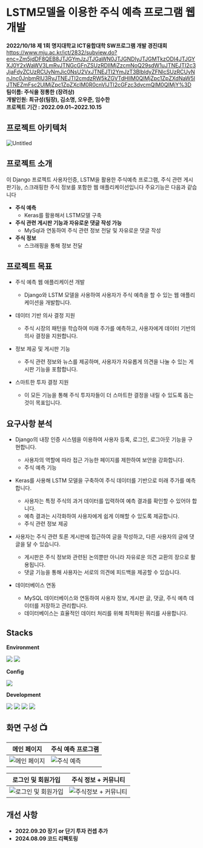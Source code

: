 # LSTM모델을 이용한 주식 예측 프로그램 웹 개발
**2022/10/18 제 1회 명지대학교 ICT융합대학 SW프로그램 개발 경진대회**
https://www.mju.ac.kr/ict/2832/subview.do?enc=Zm5jdDF8QEB8JTJGYmJzJTJGaWN0JTJGNDIyJTJGMTkzODI4JTJGYXJ0Y2xWaWV3LmRvJTNGcGFnZSUzRDIlMjZzcmNoQ29sdW1uJTNEJTI2c3JjaFdyZCUzRCUyNmJic0NsU2VxJTNEJTI2YmJzT3BlbldyZFNlcSUzRCUyNnJnc0JnbmRlU3RyJTNEJTI2cmdzRW5kZGVTdHIlM0QlMjZpc1ZpZXdNaW5lJTNEZmFsc2UlMjZpc1ZpZXclM0R0cnVlJTI2cGFzc3dvcmQlM0QlMjY%3D</br>
**팀이름: 주식을 정통한 (장려상)**</br>
**개발인원: 최규성(팀장), 김소명, 오우준, 임수한**</br>
**프로젝트 기간 : 2022.09.01~2022.10.15**</br>

## 프로젝트 아키텍처
![Untitled](https://github.com/user-attachments/assets/f262ec69-7f03-4029-81ce-e611afbe1728)


## 프로젝트 소개
이 Django 프로젝트 사용자인증, LSTM을 활용한 주식예측 프로그램, 주식 관련 게시판기능, 스크래핑한 주식 정보를 포함한 웹 애플리케이션입니다 주요기능은 다음과 같습니다

- **주식 예측**
  - Keras를 활용해서 LSTM모델 구축
- **주식 관련 게시판 기능과 자유로운 댓글 작성 가능** 
  - MySql과 연동하여 주식 관련 정보 전달 및 자유로운 댓글 작성
- **주식 정보**
  - 스크래핑을 통해 정보 전달
    
## 프로젝트 목표
- 주식 예측 웹 애플리케이션 개발
  - Django와 LSTM 모델을 사용하여 사용자가 주식 예측을 할 수 있는 웹 애플리케이션을 개발합니다.

- 데이터 기반 의사 결정 지원
  - 주식 시장의 패턴을 학습하여 미래 주가를 예측하고, 사용자에게 데이터 기반의 의사 결정을 지원합니다.

- 정보 제공 및 게시판 기능
  - 주식 관련 정보와 뉴스를 제공하며, 사용자가 자유롭게 의견을 나눌 수 있는 게시판 기능을 포함합니다.

- 스마트한 투자 결정 지원
  - 이 모든 기능을 통해 주식 투자자들이 더 스마트한 결정을 내릴 수 있도록 돕는 것이 목표입니다.
## 요구사항 분석

- Django의 내장 인증 시스템을 이용하여 사용자 등록, 로그인, 로그아웃 기능을 구현합니다.
  - 사용자의 역할에 따라 접근 가능한 페이지를 제한하여 보안을 강화합니다.
  - 주식 예측 기능

- Keras를 사용해 LSTM 모델을 구축하여 주식 데이터를 기반으로 미래 주가를 예측합니다.
  - 사용자는 특정 주식의 과거 데이터를 입력하여 예측 결과를 확인할 수 있어야 합니다.
  - 예측 결과는 시각화하여 사용자에게 쉽게 이해할 수 있도록 제공합니다.
  - 주식 관련 정보 제공

- 사용자는 주식 관련 토론 게시판에 접근하여 글을 작성하고, 다른 사용자의 글에 댓글을 달 수 있습니다.
  - 게시판은 주식 정보와 관련된 논의뿐만 아니라 자유로운 의견 교환의 장으로 활용됩니다.
  - 댓글 기능을 통해 사용자는 서로의 의견에 피드백을 제공할 수 있습니다.

- 데이터베이스 연동
  - MySQL 데이터베이스와 연동하여 사용자 정보, 게시판 글, 댓글, 주식 예측 데이터를 저장하고 관리합니다.
  - 데이터베이스는 효율적인 데이터 처리를 위해 최적화된 쿼리를 사용합니다.
  
## Stacks
**Environment**


<img src="https://img.shields.io/badge/Pycharm-E34F26?style=for-the-badge&logo=Pycharm&logoColor=white">  <img src="https://img.shields.io/badge/github-181717?style=for-the-badge&logo=github&logoColor=white">

**Config**


 <img src="https://img.shields.io/badge/npm-CB3837?style=for-the-badge&logo=npm&logoColor=white"> 
 
**Development**


  <img src="https://img.shields.io/badge/django-092E20?style=for-the-badge&logo=django&logoColor=white"> <img src="https://img.shields.io/badge/mysql-4479A1?style=for-the-badge&logo=mysql&logoColor=white"> <img src="https://img.shields.io/badge/PyTorch-EE4C2C?style=for-the-badge&logo=PyTorch&logoColor=white"> <img src="https://img.shields.io/badge/Bootstrap-7952B3?style=for-the-badge&logo=Bootstrap&logoColor=white"> 

## 화면 구성 📺

| 메인 페이지 | 주식 예측 프로그램 |
| --- | --- |
| ![메인 페이지](https://github.com/Choi9912/Django_AIstock/assets/76863081/9a2cf9ba-a447-4963-b9fb-df2f11adda68) | ![주식 예측](https://github.com/Choi9912/Django_AIstock/assets/76863081/ff32b7f7-0aec-4000-aae3-30436017453e) |

| 로그인 및 회원가입 | 주식 정보 + 커뮤니티 |
| --- | --- |
| ![로그인 및 회원가입](https://github.com/Choi9912/Django_AIstock/assets/76863081/2f2a77c4-d2bb-4547-8ebf-cbaa6fdb4baa) | ![주식정보 + 커뮤니티](https://github.com/Choi9912/Django_AIstock/assets/76863081/2f2a77c4-d2bb-4547-8ebf-cbaa6fdb4baa) |

## 개선 사항
- **2022.09.20 장기 or 단기 투자 컨셉 추가**
- **2024.08.09 코드 리펙토링**
